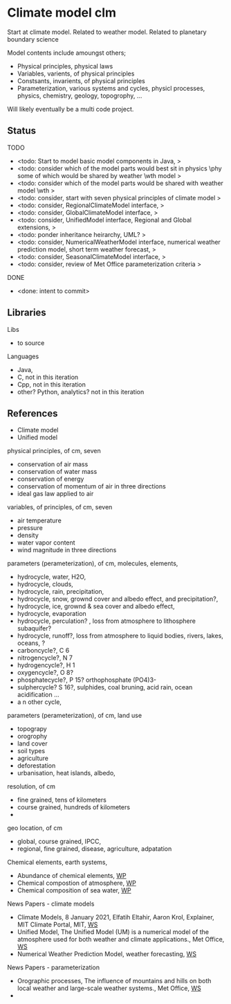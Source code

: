 # Climate model clm

Start at climate model. Related to weather model. Related to planetary boundary science

Model contents include amoungst others;
* Physical principles, physical laws
* Variables, varients, of physical principles
* Constsants, invarients, of physical principles
* Parameterization, various systems and cycles, physicl processes, physics, chemistry, geology, topogrophy, ...

Will likely eventually be a multi code project.  

## Status

TODO
* <todo: Start to model basic model components in Java,  >
* <todo: consider which of the model parts would best sit in physics \phy some of which would be shared by weather \wth model >
* <todo: consider which of the model parts would be shared with weather model \wth >
* <todo: consider, start with seven physical principles of climate model >
* <todo: consider, RegionalClimateModel interface, >
* <todo: consider, GlobalClimateModel interface, >
* <todo: consider, UnifiedModel interface, Regional and Global extensions, >
* <todo: ponder inheritance heirarchy, UML? >
* <todo: consider, NumericalWeatherModel interface, numerical weather prediction model, short term weather forecast, >
* <todo: consider, SeasonalClimateModel interface, >
* <todo: consider, review of Met Office parameterization criteria >

DONE
* <done: intent to commit>

## Libraries

Libs
* to source

Languages
* Java, 
* C, not in this iteration
* Cpp, not in this iteration
* other? Python, analytics? not in this iteration

## References

* Climate model
* Unified model

physical principles, of cm, seven
* conservation of air mass
* conservation of water mass
* conservation of energy
* conservation of momentum of air in three directions
* ideal gas law applied to air

variables, of principles, of cm, seven
* air temperature
* pressure
* density
* water vapor content
* wind magnitude in three directions

parameters (perameterization), of cm, molecules, elements, 
* hydrocycle, water, H2O, 
* hydrocycle, clouds, 
* hydrocycle, rain, precipitation, 
* hydrocycle, snow, grownd cover and albedo effect, and precipitation?, 
* hydrocycle, ice, grownd & sea cover and albedo effect, 
* hydrocycle, evaporation
* hydrocycle, perculation? , loss from atmosphere to lithosphere subaquifer? 
* hydrocycle, runoff?, loss from atmosphere to liquid bodies, rivers, lakes, oceans, ?
* carboncycle?, C 6
* nitrogencycle?, N 7
* hydrogencycle?, H 1
* oxygencycle?, O 8? 
* phosphatecycle?, P 15? orthophosphate (PO4)3- 
* sulphercycle? S 16?, sulphides, coal bruning, acid rain, ocean acidification ...
* a n other cycle, 

parameters (perameterization), of cm, land use
* topograpy
* orogrophy
* land cover
* soil types
* agriculture
* deforestation
* urbanisation, heat islands, albedo, 

resolution, of cm
* fine grained, tens of kilometers
* course grained, hundreds of kilometers
* 

geo location, of cm
* global, course grained, IPCC, 
* regional, fine grained, disease, agriculture, adpatation

Chemical elements, earth systems, 
* Abundance of chemical elements, [WP](https://en.wikipedia.org/wiki/Abundance_of_the_chemical_elements)
* Chemical compostion of atmosphere, [WP](https://en.wikipedia.org/wiki/Atmosphere_of_Earth#Composition)
* Chemical composition of sea water, [WP](https://en.wikipedia.org/wiki/Seawater#Chemical_composition)

News Papers - climate models
* Climate Models, 8 January 2021, Elfatih Eltahir, Aaron Krol, Explainer, MIT Climate Portal, MIT, [WS](https://climate.mit.edu/explainers/climate-models)
* Unified Model, The Unified Model (UM) is a numerical model of the atmosphere used for both weather and climate applications., Met Office, [WS](https://www.metoffice.gov.uk/research/approach/modelling-systems/unified-model)
* Numerical Weather Prediction Model, weather forecasting, [WS](https://www.metoffice.gov.uk/research/approach/modelling-systems/unified-model/weather-forecasting)

News Papers - parameterization
*  Orographic processes, The influence of mountains and hills on both local weather and large-scale weather systems., Met Office, [WS](https://www.metoffice.gov.uk/research/foundation/parametrizations/orography)
* 

